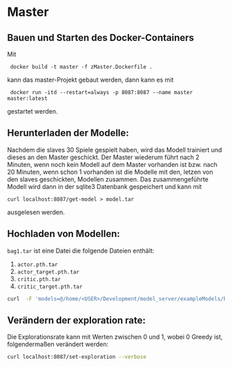 # Master

## Bauen und Starten des Docker-Containers
Mit 
```shell script
 docker build -t master -f zMaster.Dockerfile .
```
kann das master-Projekt gebaut werden, dann
kann es mit

```shell script
 docker run -itd --restart=always -p 8087:8087 --name master master:latest
```
gestartet werden.

## Herunterladen der Modelle:
Nachdem die slaves 30 Spiele gespielt haben, wird das Modell trainiert und
dieses an den Master geschickt.
Der Master wiederum führt nach 2 Minuten, wenn noch kein Modell auf dem Master vorhanden ist
bzw. nach 20 Minuten, wenn schon 1 vorhanden ist die Modelle mit den,
letzen von den slaves geschickten, Modellen zusammen.
Das zusammengeführte Modell wird dann in der sqlite3 Datenbank gespeichert und kann mit
```shell script
curl localhost:8087/get-model > model.tar
```
ausgelesen werden.

## Hochladen von Modellen:
```bag1.tar``` ist eine Datei die folgende Dateien enthält:

1. ```actor.pth.tar```
2. ```actor_target.pth.tar```
3. ```critic.pth.tar```
4. ```critic_target.pth.tar```

```bash
curl  -F 'models=@/home/<USER>/Development/model_server/exampleModels/bag1.tar' localhost:8087/models --verbose -H "Authorization: Basic 11843e47-3e1b-45ba-9d09-2d154bb9a73l"
```

## Verändern der exploration rate:
Die Explorationsrate kann mit Werten
zwischen 0 und 1, wobei 0 Greedy ist, folgendermaßen verändert werden:

```bash
curl localhost:8087/set-exploration --verbose
```
